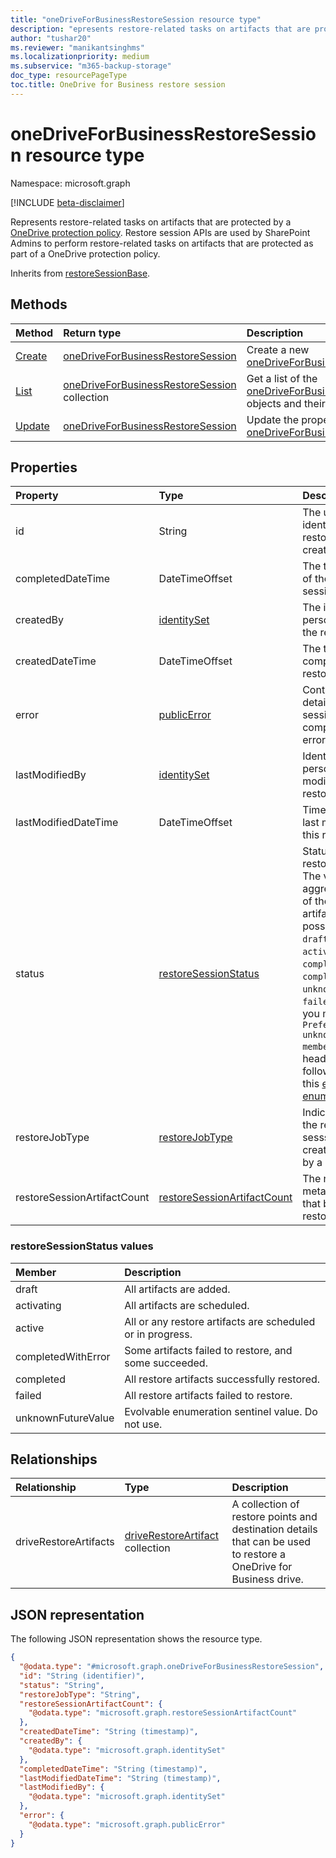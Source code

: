```yaml
---
title: "oneDriveForBusinessRestoreSession resource type"
description: "epresents restore-related tasks on artifacts that are protected by a OneDrive protection policy."
author: "tushar20"
ms.reviewer: "manikantsinghms"
ms.localizationpriority: medium
ms.subservice: "m365-backup-storage"
doc_type: resourcePageType
toc.title: OneDrive for Business restore session
---
```


# oneDriveForBusinessRestoreSession resource type

Namespace: microsoft.graph

[!INCLUDE [beta-disclaimer](../../includes/beta-disclaimer.md)]

Represents restore-related tasks on artifacts that are protected by a [OneDrive protection policy](exchangeprotectionpolicy.md). Restore session APIs are used by SharePoint Admins to perform restore-related tasks on artifacts that are protected as part of a OneDrive protection policy.

Inherits from [restoreSessionBase](../resources/restoresessionbase.md).

## Methods
|Method|Return type|Description|
|:---|:---|:---|
|[Create](../api/backuprestoreroot-post-onedriveforbusinessrestoresessions.md)|[oneDriveForBusinessRestoreSession](../resources/onedriveforbusinessrestoresession.md)|Create a new [oneDriveForBusinessRestoreSession](../resources/onedriveforbusinessrestoresession.md).|
|[List](../api/onedriveforbusinessrestoresession-list-driverestoreartifacts.md)|[oneDriveForBusinessRestoreSession](../resources/onedriveforbusinessrestoresession.md) collection|Get a list of the [oneDriveForBusinessRestoreSession](../resources/onedriveforbusinessrestoresession.md) objects and their properties.|
|[Update](../api/onedriveforbusinessrestoresession-update.md)|[oneDriveForBusinessRestoreSession](../resources/onedriveforbusinessrestoresession.md)|Update the properties of a [oneDriveForBusinessRestoreSession](../resources/onedriveforbusinessrestoresession.md).|

## Properties
|Property|Type|Description|
|:---|:---|:---|
|id|String|The unique identifier of the restore session created.|
|completedDateTime|DateTimeOffset|The time of creation of the restore session.|
|createdBy|[identitySet](../resources/identityset.md)|The identity of person who created the restore session.|
|createdDateTime|DateTimeOffset|The time of completion of the restore session.|
|error|[publicError](../resources/publicerror.md)|Contains error details if the restore session fails or completes with an error.|
|lastModifiedBy|[identitySet](../resources/identityset.md)|Identity of the person who last modified this restore session.|
|lastModifiedDateTime|DateTimeOffset|Timestamp of the last modification of this restore session.|
|status|[restoreSessionStatus](../resources/onedriveforbusinessrestoresession.md#restoresessionstatus-values)|Status of the restore session. The value is an aggregated status of the restored artifacts. The possible values are: `draft`, `activating`, `active`, `completedWithError`, `completed`, `unknownFutureValue`, `failed`. Note that you must use the `Prefer: include-unknown-enum-members` request header to get the following value in this [evolvable enum](/graph/best-practices-concept#handling-future-members-in-evolvable-enumerations): `failed`.|
|restoreJobType|[restoreJobType](../resources/enums.md#restoreJobType-values)|Indicates whether the restore sesssion was created normally or by a bulk job.|
|restoreSessionArtifactCount|[restoreSessionArtifactCount](../resources/restoresessionbase.md#restoreSessionArtifactCount)|The number of metadata artifacts that belong to this restore session.|

### restoreSessionStatus values

|Member | Description |
|:------|:------------|
|draft|All artifacts are added.|
|activating|All artifacts are scheduled.|
|active|All or any restore artifacts are scheduled or in progress.|
|completedWithError|Some artifacts failed to restore, and some succeeded.|
|completed| All restore artifacts successfully restored.|
|failed| All restore artifacts failed to restore.|
|unknownFutureValue| Evolvable enumeration sentinel value. Do not use.|

## Relationships
|Relationship|Type|Description|
|:---|:---|:---|
|driveRestoreArtifacts|[driveRestoreArtifact](../resources/driverestoreartifact.md) collection|A collection of restore points and destination details that can be used to restore a OneDrive for Business drive.|

## JSON representation
The following JSON representation shows the resource type.
<!-- {
  "blockType": "resource",
  "keyProperty": "id",
  "@odata.type": "microsoft.graph.oneDriveForBusinessRestoreSession",
  "baseType": "microsoft.graph.restoreSessionBase",
  "openType": false
}
-->
``` json
{
  "@odata.type": "#microsoft.graph.oneDriveForBusinessRestoreSession",
  "id": "String (identifier)",
  "status": "String",
  "restoreJobType": "String",
  "restoreSessionArtifactCount": {
    "@odata.type": "microsoft.graph.restoreSessionArtifactCount"
  },
  "createdDateTime": "String (timestamp)",
  "createdBy": {
    "@odata.type": "microsoft.graph.identitySet"
  },
  "completedDateTime": "String (timestamp)",
  "lastModifiedDateTime": "String (timestamp)",
  "lastModifiedBy": {
    "@odata.type": "microsoft.graph.identitySet"
  },
  "error": {
    "@odata.type": "microsoft.graph.publicError"
  }
}
```

